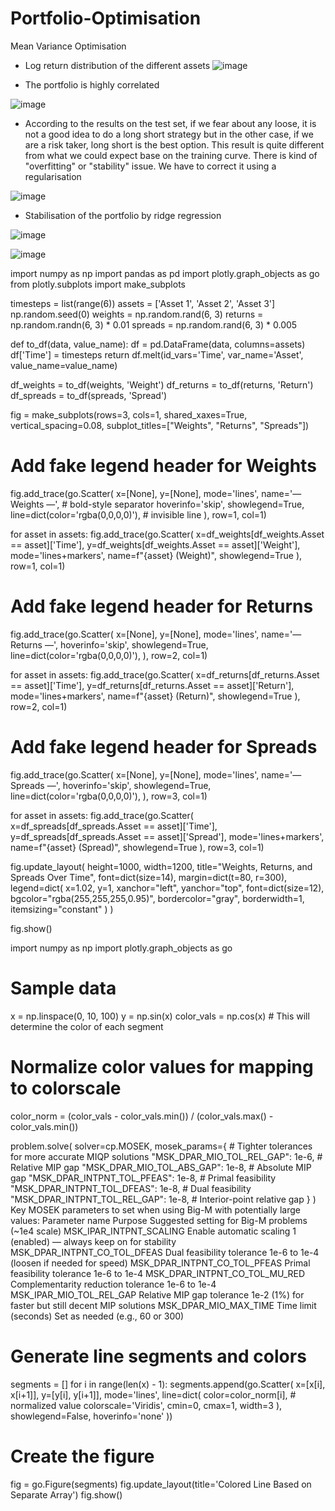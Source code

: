 # Portfolio-Optimisation
Mean Variance Optimisation

- Log return distribution of the different assets
![image](https://github.com/MOMOJordan/Portfolio-Optimisation/assets/86100448/a7de9e85-7725-4a6f-9020-8aedaab38f55)

- The portfolio is highly correlated
  
![image](https://github.com/MOMOJordan/Portfolio-Optimisation/assets/86100448/c719131f-d5e5-47d2-8441-2990844b6b1a)

- According to the results on the test set, if we fear about any loose, it is not a good idea to do a long short strategy but in the other case, if we are a risk taker, long short is the best option. This result is quite different from what we could expect base on the training curve. There is kind of "overfitting" or "stability" issue. We have to correct it using a regularisation

![image](https://github.com/MOMOJordan/Portfolio-Optimisation/assets/86100448/9f558d77-56bb-4611-898b-9d3b3e6afcad)

- Stabilisation of the portfolio by ridge regression

![image](https://github.com/MOMOJordan/Portfolio-Optimisation/assets/86100448/876b7fd3-143b-47de-8517-a68d3a537798)

![image](https://github.com/MOMOJordan/Portfolio-Optimisation/assets/86100448/95949c43-8a77-4678-bfd6-4d81ff534ee4)


import numpy as np
import pandas as pd
import plotly.graph_objects as go
from plotly.subplots import make_subplots

timesteps = list(range(6))
assets = ['Asset 1', 'Asset 2', 'Asset 3']
np.random.seed(0)
weights = np.random.rand(6, 3)
returns = np.random.randn(6, 3) * 0.01
spreads = np.random.rand(6, 3) * 0.005

def to_df(data, value_name):
    df = pd.DataFrame(data, columns=assets)
    df['Time'] = timesteps
    return df.melt(id_vars='Time', var_name='Asset', value_name=value_name)

df_weights = to_df(weights, 'Weight')
df_returns = to_df(returns, 'Return')
df_spreads = to_df(spreads, 'Spread')

fig = make_subplots(rows=3, cols=1, shared_xaxes=True, vertical_spacing=0.08,
                    subplot_titles=["Weights", "Returns", "Spreads"])

# Add fake legend header for Weights
fig.add_trace(go.Scatter(
    x=[None], y=[None], mode='lines',
    name='— Weights —',  # bold-style separator
    hoverinfo='skip', showlegend=True,
    line=dict(color='rgba(0,0,0,0)'),  # invisible line
), row=1, col=1)

for asset in assets:
    fig.add_trace(go.Scatter(
        x=df_weights[df_weights.Asset == asset]['Time'],
        y=df_weights[df_weights.Asset == asset]['Weight'],
        mode='lines+markers',
        name=f"{asset} (Weight)",
        showlegend=True
    ), row=1, col=1)

# Add fake legend header for Returns
fig.add_trace(go.Scatter(
    x=[None], y=[None], mode='lines',
    name='— Returns —',
    hoverinfo='skip', showlegend=True,
    line=dict(color='rgba(0,0,0,0)'),
), row=2, col=1)

for asset in assets:
    fig.add_trace(go.Scatter(
        x=df_returns[df_returns.Asset == asset]['Time'],
        y=df_returns[df_returns.Asset == asset]['Return'],
        mode='lines+markers',
        name=f"{asset} (Return)",
        showlegend=True
    ), row=2, col=1)

# Add fake legend header for Spreads
fig.add_trace(go.Scatter(
    x=[None], y=[None], mode='lines',
    name='— Spreads —',
    hoverinfo='skip', showlegend=True,
    line=dict(color='rgba(0,0,0,0)'),
), row=3, col=1)

for asset in assets:
    fig.add_trace(go.Scatter(
        x=df_spreads[df_spreads.Asset == asset]['Time'],
        y=df_spreads[df_spreads.Asset == asset]['Spread'],
        mode='lines+markers',
        name=f"{asset} (Spread)",
        showlegend=True
    ), row=3, col=1)

fig.update_layout(
    height=1000,
    width=1200,
    title="Weights, Returns, and Spreads Over Time",
    font=dict(size=14),
    margin=dict(t=80, r=300),
    legend=dict(
        x=1.02,
        y=1,
        xanchor="left",
        yanchor="top",
        font=dict(size=12),
        bgcolor="rgba(255,255,255,0.95)",
        bordercolor="gray",
        borderwidth=1,
        itemsizing="constant"
    )
)

fig.show()

import numpy as np
import plotly.graph_objects as go

# Sample data
x = np.linspace(0, 10, 100)
y = np.sin(x)
color_vals = np.cos(x)  # This will determine the color of each segment

# Normalize color values for mapping to colorscale
color_norm = (color_vals - color_vals.min()) / (color_vals.max() - color_vals.min())

problem.solve(
    solver=cp.MOSEK,
    mosek_params={
        # Tighter tolerances for more accurate MIQP solutions
        "MSK_DPAR_MIO_TOL_REL_GAP": 1e-6,      # Relative MIP gap
        "MSK_DPAR_MIO_TOL_ABS_GAP": 1e-8,      # Absolute MIP gap
        "MSK_DPAR_INTPNT_TOL_PFEAS": 1e-8,     # Primal feasibility
        "MSK_DPAR_INTPNT_TOL_DFEAS": 1e-8,     # Dual feasibility
        "MSK_DPAR_INTPNT_TOL_REL_GAP": 1e-8,   # Interior-point relative gap
    }
)
Key MOSEK parameters to set when using Big-M with potentially large values:
Parameter name	Purpose	Suggested setting for Big-M problems (~1e4 scale)
MSK_IPAR_INTPNT_SCALING	Enable automatic scaling	1 (enabled) — always keep on for stability
MSK_DPAR_INTPNT_CO_TOL_DFEAS	Dual feasibility tolerance	1e-6 to 1e-4 (loosen if needed for speed)
MSK_DPAR_INTPNT_CO_TOL_PFEAS	Primal feasibility tolerance	1e-6 to 1e-4
MSK_DPAR_INTPNT_CO_TOL_MU_RED	Complementarity reduction tolerance	1e-6 to 1e-4
MSK_IPAR_MIO_TOL_REL_GAP	Relative MIP gap tolerance	1e-2 (1%) for faster but still decent MIP solutions
MSK_DPAR_MIO_MAX_TIME	Time limit (seconds)	Set as needed (e.g., 60 or 300)

# Generate line segments and colors
segments = []
for i in range(len(x) - 1):
    segments.append(go.Scatter(
        x=[x[i], x[i+1]],
        y=[y[i], y[i+1]],
        mode='lines',
        line=dict(
            color=color_norm[i],  # normalized value
            colorscale='Viridis',
            cmin=0,
            cmax=1,
            width=3
        ),
        showlegend=False,
        hoverinfo='none'
    ))

# Create the figure
fig = go.Figure(segments)
fig.update_layout(title='Colored Line Based on Separate Array')
fig.show()
